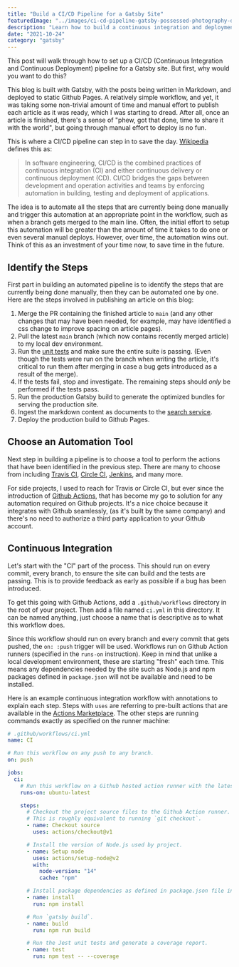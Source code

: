 ```yaml
---
title: "Build a CI/CD Pipeline for a Gatsby Site"
featuredImage: "../images/ci-cd-pipeline-gatsby-possessed-photography-dRMQiAubdws-unsplash.jpg"
description: "Learn how to build a continuous integration and deployment pipeline for a Gatsby site to save time and manual effort."
date: "2021-10-24"
category: "gatsby"
---
```


This post will walk through how to set up a CI/CD (Continuous Integration and Continuous Deployment) pipeline for a Gatsby site. But first, why would you want to do this?

This blog is built with Gatsby, with the posts being written in Markdown, and deployed to static Github Pages. A relatively simple workflow, and yet, it was taking some non-trivial amount of time and manual effort to publish each article as it was ready, which I was starting to dread. After all, once an article is finished, there's a sense of "phew, got that done, time to share it with the world", but going through manual effort to deploy is no fun.

This is where a CI/CD pipeline can step in to save the day. [Wikipedia](https://en.wikipedia.org/wiki/CI/CD) defines this as:

> In software engineering, CI/CD is the combined practices of continuous integration (CI) and either continuous delivery or continuous deployment (CD). CI/CD bridges the gaps between development and operation activities and teams by enforcing automation in building, testing and deployment of applications.

The idea is to automate all the steps that are currently being done manually and trigger this automation at an appropriate point in the workflow, such as when a branch gets merged to the main line. Often, the initial effort to setup this automation will be greater than the amount of time it takes to do one or even several manual deploys. However, over time, the automation wins out. Think of this as an investment of your time now, to save time in the future.

## Identify the Steps

First part in building an automated pipeline is to identify the steps that are currently being done manually, then they can be automated one by one. Here are the steps involved in publishing an article on this blog:

1. Merge the PR containing the finished article to `main` (and any other changes that may have been needed, for example, may have identified a css change to improve spacing on article pages).
2. Pull the latest `main` branch (which now contains recently merged article) to my local dev environment.
3. Run the [unit tests](../gatsby-unit-testing) and make sure the entire suite is passing. (Even though the tests were run on the branch when writing the article, it's critical to run them after merging in case a bug gets introduced as a result of the merge).
4. If the tests fail, stop and investigate. The remaining steps should *only* be performed if the tests pass.
5. Run the production Gatsby build to generate the optimized bundles for serving the production site.
6. Ingest the markdown content as documents to the [search service](../roll-your-own-search-service-for-gatsby-part5).
7. Deploy the production build to Github Pages.

## Choose an Automation Tool

Next step in building a pipeline is to choose a tool to perform the actions that have been identified in the previous step. There are many to choose from including [Travis CI](https://www.travis-ci.com/), [Circle CI](https://circleci.com/), [Jenkins](https://www.jenkins.io/), and many more.

For side projects, I used to reach for Travis or Circle CI, but ever since the introduction of [Github Actions](https://github.com/features/actions), that has become my go to solution for any automation required on Github projects. It's a nice choice because it integrates with Github seamlessly, (as it's built by the same company) and there's no need to authorize a third party application to your Github account.

## Continuous Integration

Let's start with the "CI" part of the process. This should run on every commit, every branch, to ensure the site can build and the tests are passing. This is to provide feedback as early as possible if a bug has been introduced.

To get this going with Github Actions, add a `.github/workflows` directory in the root of your project. Then add a file named `ci.yml` in this directory. It can be named anything, just choose a name that is descriptive as to what this workflow does.

Since this workflow should run on every branch and every commit that gets pushed, the `on: :push` trigger will be used. Workflows run on Github Action runners (specified in the `runs-on` instruction). Keep in mind that unlike a local development environment, these are starting "fresh" each time. This means any dependencies needed by the site such as Node.js and npm packages defined in `package.json` will not be available and need to be installed.

Here is an example continuous integration workflow with annotations to explain each step. Steps with `uses` are referring to pre-built actions that are available in the [Actions Marketplace](https://github.com/marketplace?type=actions). The other steps are running commands exactly as specified on the runner machine:

```yml
# .github/workflows/ci.yml
name: CI

# Run this workflow on any push to any branch.
on: push

jobs:
  ci:
    # Run this workflow on a Github hosted action runner with the latest version of ubuntu installed.
    runs-on: ubuntu-latest

    steps:
      # Checkout the project source files to the Github Action runner.
      # This is roughly equivalent to running `git checkout`.
      - name: Checkout source
        uses: actions/checkout@v1

      # Install the version of Node.js used by project.
      - name: Setup node
        uses: actions/setup-node@v2
        with:
          node-version: "14"
          cache: "npm"

      # Install package dependencies as defined in package.json file in root of project.
      - name: install
        run: npm install

      # Run `gatsby build`.
      - name: build
        run: npm run build

      # Run the Jest unit tests and generate a coverage report.
      - name: test
        run: npm test -- --coverage
```